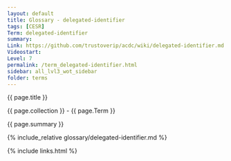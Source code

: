 ```yaml
---
layout: default
title: Glossary - delegated-identifier
tags: [CESR]
Term: delegated-identifier
summary: 
Link: https://github.com/trustoverip/acdc/wiki/delegated-identifier.md
Videostart: 
Level: 7
permalink: /term_delegated-identifier.html
sidebar: all_lvl3_wot_sidebar
folder: terms
---
```


{{ page.title }}

{{ page.collection }} - {{ page.Term }}

   {{ page.summary }}

{% include_relative glossary/delegated-identifier.md %}

 {% include links.html %} 
